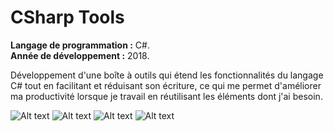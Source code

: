 # CSharp Tools
**Langage de programmation :** C#.</br>
**Année de développement :** 2018.</br>

Développement d'une boîte à outils qui étend les fonctionnalités du langage C# tout en facilitant et réduisant son écriture, ce qui me permet d'améliorer ma productivité lorsque je travail en réutilisant les éléments dont j'ai besoin.


![Alt text](https://i.imgur.com/JKA9kqS.png "Arborescence des fichiers de l'application.")
![Alt text](https://i.imgur.com/CnSYcRC.png "Codes utilitaires que l'on retrouve dans l'application : Les séquences.")
![Alt text](https://i.imgur.com/z3JURgS.png "Codes utilitaires que l'on retrouve dans l'application : Les énumérations.")
![Alt text](https://i.imgur.com/yrhAnok.png "Codes utilitaires que l'on retrouve dans l'application : Le file system et les streams.")
